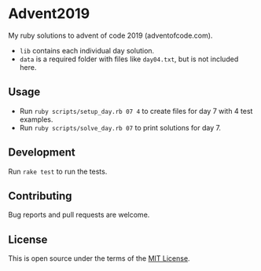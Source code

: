 # Advent2019

My ruby solutions to advent of code 2019 (adventofcode.com).
+ `lib` contains each individual day solution.
+ `data` is a required folder with files like `day04.txt`, but is not included here.

## Usage

+ Run `ruby scripts/setup_day.rb 07 4` to create files for day 7 with 4 test examples.
+ Run `ruby scripts/solve_day.rb 07` to print solutions for day 7.

## Development
Run `rake test` to run the tests.

## Contributing

Bug reports and pull requests are welcome.

## License

This is open source under the terms of the [MIT License](https://opensource.org/licenses/MIT).
